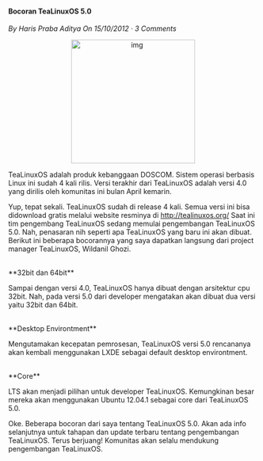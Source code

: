 #### Bocoran TeaLinuxOS 5.0
_By Haris Praba Aditya On 15/10/2012 · 3 Comments_

<p align="center">
	<img src="./posts/2012-10-15-bocoran-tealinuxos-5-0/wpid-tea800.jpg" height="250px" alt="img">
</p> 

TeaLinuxOS adalah produk kebanggaan DOSCOM. Sistem operasi berbasis Linux ini sudah 4 kali rilis. Versi terakhir dari TeaLinuxOS adalah versi 4.0 yang dirilis oleh komunitas ini bulan April kemarin.

Yup, tepat sekali. TeaLinuxOS sudah di release 4 kali. Semua versi ini bisa didownload gratis melalui website resminya di <http://tealinuxos.org/>
Saat ini tim pengembang TeaLinuxOS sedang memulai pengembangan TeaLinuxOS 5.0. Nah, penasaran nih seperti apa TeaLinuxOS yang baru ini akan dibuat. Berikut ini beberapa bocorannya yang saya dapatkan langsung dari project manager TeaLinuxOS, Wildanil Ghozi.

<br>
**32bit dan 64bit**

Sampai dengan versi 4.0, TeaLinuxOS hanya dibuat dengan arsitektur cpu 32bit. Nah, pada versi 5.0 dari developer mengatakan akan dibuat dua versi yaitu 32bit dan 64bit.

<br>
**Desktop Environtment**

Mengutamakan kecepatan pemrosesan, TeaLinuxOS versi 5.0 rencananya akan kembali menggunakan LXDE sebagai default desktop environtment.

<br>
**Core**

LTS akan menjadi pilihan untuk developer TeaLinuxOS. Kemungkinan besar mereka akan menggunakan Ubuntu 12.04.1 sebagai core dari TeaLinuxOS 5.0.

Oke. Beberapa bocoran dari saya tentang TeaLinuxOS 5.0. Akan ada info selanjutnya untuk tahapan dan update terbaru tentang pengembangan TeaLinuxOS. Terus berjuang! Komunitas akan selalu mendukung pengembangan TeaLinuxOS.